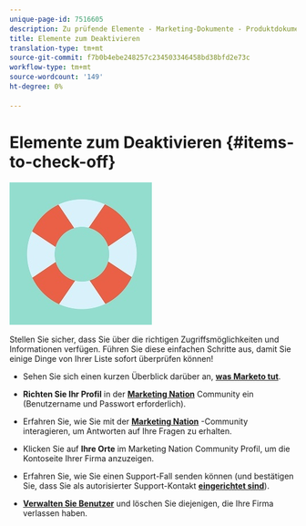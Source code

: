 ```yaml
---
unique-page-id: 7516605
description: Zu prüfende Elemente - Marketing-Dokumente - Produktdokumentation
title: Elemente zum Deaktivieren
translation-type: tm+mt
source-git-commit: f7b0b4ebe248257c234503346458bd38bfd2e73c
workflow-type: tm+mt
source-wordcount: '149'
ht-degree: 0%

---
```



# Elemente zum Deaktivieren {#items-to-check-off}

![](assets/life-preserver.jpg)

Stellen Sie sicher, dass Sie über die richtigen Zugriffsmöglichkeiten und Informationen verfügen. Führen Sie diese einfachen Schritte aus, damit Sie einige Dinge von Ihrer Liste sofort überprüfen können!

* Sehen Sie sich einen kurzen Überblick darüber an, **[was Marketo tut](http://pages2.marketo.com/demoFull.html)**.

* **Richten Sie Ihr Profil** in der **[Marketing Nation](http://nation.marketo.com/)** Community ein (Benutzername und Passwort erforderlich).

* Erfahren Sie, wie Sie mit der **[Marketing Nation](http://nation.marketo.com/t5/About-Community/ct-p/about-community)** -Community interagieren, um Antworten auf Ihre Fragen zu erhalten.

* Klicken Sie auf **Ihre Orte** im Marketing Nation Community Profil, um die Kontoseite Ihrer Firma anzuzeigen.

* Erfahren Sie, wie Sie einen Support-Fall **[](http://nation.marketo.com/t5/Knowledgebase/Submitting-a-Support-Case-to-Marketo-Support/ta-p/252201)** senden können (und bestätigen Sie, dass Sie als autorisierter Support-Kontakt **[eingerichtet sind](http://nation.marketo.com/t5/Knowledgebase/Managing-Authorized-Support-Contacts/ta-p/254341)**).

* **[Verwalten Sie Benutzer](/help/marketo/product-docs/administration/users-and-roles/managing-marketo-users.md)** und löschen Sie diejenigen, die Ihre Firma verlassen haben.
